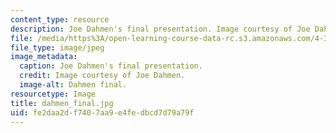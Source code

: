 ```yaml
---
content_type: resource
description: Joe Dahmen's final presentation. Image courtesy of Joe Dahmen.
file: /media/https%3A/open-learning-course-data-rc.s3.amazonaws.com/4-370-interrogative-design-workshop-fall-2005/fe2daa2df7407aa9e4fedbcd7d79a79f_dahmen_final.jpg
file_type: image/jpeg
image_metadata:
  caption: Joe Dahmen's final presentation.
  credit: Image courtesy of Joe Dahmen.
  image-alt: Dahmen final.
resourcetype: Image
title: dahmen_final.jpg
uid: fe2daa2d-f740-7aa9-e4fe-dbcd7d79a79f
---
```

